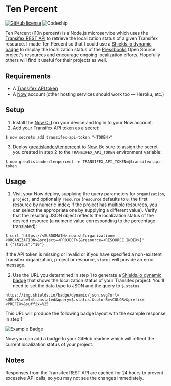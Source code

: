 # Ten Percent

[![GitHub license](https://img.shields.io/github/license/greatislander/tenpercent.svg)](https://github.com/greatislander/tenpercent/blob/master/LICENSE.md) ![Codeship](https://img.shields.io/codeship/d28115150-1682-0136-0129-16efa7467c65/master.svg)

Ten Percent (l10n percent) is a Node.js microservice which uses the [Transifex REST API](https://docs.transifex.com/api/introduction) to retrieve the localization status of a given Transifex resource. I made Ten Percent so that I could use a [Shields.io dynamic badge](http://shields.io/#dynamic-badge) to display the localization status of the [Pressbooks](https://github.com/pressbooks/pressbooks) Open Source project's resources and encourage ongoing localization efforts. Hopefully others will find it useful for their projects as well.

## Requirements

- A [Transifex API token](https://www.transifex.com/user/settings/api/)
- A [Now](https://zeit.co/now) account (other hosting services should work too — Heroku, etc.)


## Setup

1. Install the [Now CLI](https://zeit.co/download#now-cli) on your device and log in to your Now account.
2. Add your Transifex API token as a [secret](https://zeit.co/docs/getting-started/secrets):

```
$ now secrets add transifex-api-token "<TOKEN>"
```
3. Deploy [greatislander/tenpercent](https://github.com/greatislander/tenpercent/) to [Now](https://zeit.co/docs/features/repositories). Be sure to assign the secret you created in step 2 to the `TRANSIFEX_API_TOKEN` environment variable:

```
$ now greatislander/tenpercent -e TRANSIFEX_API_TOKEN=@transifex-api-token
```

## Usage

1. Visit your Now deploy, supplying the query parameters for `organization`, `project`, and optionally `resource` (`resource` defaults to `0`, the first resource by numeric index; if the project has multiple resources, you can select the appropriate one by supplying a different value). Verify that the resulting JSON object reflects the localization status of the desired resource (a numeric value corresponding to the percentage translated):

```
$ curl 'https://<SUBDOMAIN>.now.sh?organization=<ORGANIZATION>&project=<PROJECT>[&resource=<RESOURCE INDEX>]'
$ {"status":"10"}
```

If the API token is missing or invalid or if you have specified a non-existent Transifex organization, project or resource, `status` will provide an error message.

2. Use the URL you determined in step 1 to generate a [Shields.io dynamic badge](http://shields.io/#dynamic-badge) that shows the localization status of your Transifex project. You'll need to set the data type to JSON and the query to `$.status`.

```
https://img.shields.io/badge/dynamic/json.svg?url=<URL>&label=translated&query=$.status.&colorB=<COLOR>&prefix=<PREFIX>&suffix=%25
```

This URL will produce the following badge layout with the example response in step 1:

![Example Badge](https://img.shields.io/badge/translated-10%25-red.svg)

Now you can add a badge to your GitHub readme which will reflect the current localization status of your project.

## Notes

Responses from the Transifex REST API are cached for 24 hours to prevent excessive API calls, so you may not see the changes immediately.
